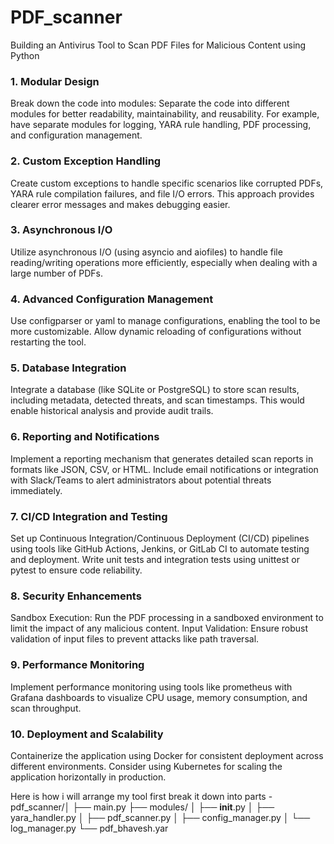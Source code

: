 # PDF_scanner
Building an Antivirus Tool to Scan PDF Files for Malicious Content using Python 

### 1. Modular Design
Break down the code into modules: Separate the code into different modules for better readability, maintainability, and reusability. For example, have separate modules for logging, YARA rule handling, PDF processing, and configuration management.
### 2. Custom Exception Handling
Create custom exceptions to handle specific scenarios like corrupted PDFs, YARA rule compilation failures, and file I/O errors. This approach provides clearer error messages and makes debugging easier.
### 3. Asynchronous I/O
Utilize asynchronous I/O (using asyncio and aiofiles) to handle file reading/writing operations more efficiently, especially when dealing with a large number of PDFs.
### 4. Advanced Configuration Management
Use configparser or yaml to manage configurations, enabling the tool to be more customizable.
Allow dynamic reloading of configurations without restarting the tool.
### 5. Database Integration
Integrate a database (like SQLite or PostgreSQL) to store scan results, including metadata, detected threats, and scan timestamps.
This would enable historical analysis and provide audit trails.
### 6. Reporting and Notifications
Implement a reporting mechanism that generates detailed scan reports in formats like JSON, CSV, or HTML.
Include email notifications or integration with Slack/Teams to alert administrators about potential threats immediately.
### 7. CI/CD Integration and Testing
Set up Continuous Integration/Continuous Deployment (CI/CD) pipelines using tools like GitHub Actions, Jenkins, or GitLab CI to automate testing and deployment.
Write unit tests and integration tests using unittest or pytest to ensure code reliability.
### 8. Security Enhancements
Sandbox Execution: Run the PDF processing in a sandboxed environment to limit the impact of any malicious content.
Input Validation: Ensure robust validation of input files to prevent attacks like path traversal.
### 9. Performance Monitoring
Implement performance monitoring using tools like prometheus with Grafana dashboards to visualize CPU usage, memory consumption, and scan throughput.
### 10. Deployment and Scalability
Containerize the application using Docker for consistent deployment across different environments.
Consider using Kubernetes for scaling the application horizontally in production.


Here is how i will arrange my tool first break it down into parts -
pdf_scanner/│
         ├── main.py 
         ├── modules/ 
         │ 	├── __init__.py │ 
├── yara_handler.py │
 ├── pdf_scanner.py │
 ├── config_manager.py │ 
 └── log_manager.py 
         └── pdf_bhavesh.yar 
 




